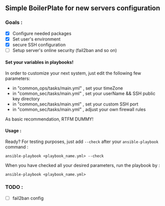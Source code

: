 ## Simple BoilerPlate for new servers configuration

### Goals :

- [x] Configure needed packages
- [x] Set user's environment
- [x] secure SSH configuration
- [ ] Setup server's online security (fail2ban and so on)

#### Set your variables in playbooks!

In order to customize your next system, just edit the following few parameters:

* in "common_ops/tasks/main.yml" , set your timeZone
* in "common_sec/tasks/main.yml" , set your userName && SSH public key directory
* in "common_sec/tasks/main.yml" , set your custom SSH port
* in "common_sec/tasks/main.yml" , adjust your own firewall rules

As basic recommendation, RTFM DUMMY!

#### Usage :

Ready? For testing purposes, just add ```--check``` after your ```ansible-playbook``` command :

```
ansible-playbook <playbook_name.yml> --check
```
When you have checked all your desired parameters, run the playbook by :
```
ansible-playbook <playbook_name.yml>
```
### TODO :

- [ ] fail2ban config
